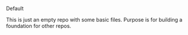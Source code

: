 Default 

This is just an empty repo with some basic files. Purpose is for building a foundation for other repos.

